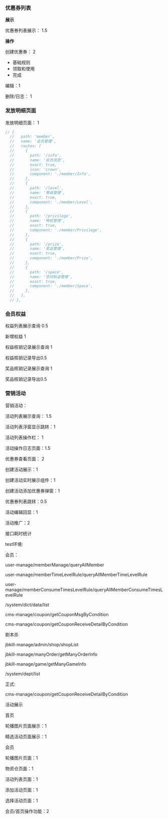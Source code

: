### 优惠券列表

**展示**

优惠券列表展示： 1.5

**操作**

创建优惠券： 2

+ 基础规则
+ 领取和使用
+ 完成

编辑：1

删除/日志： 1



### 发放明细页面	

发放明细页面： 1

```ts
// {
  //   path: 'member',
  //   name: '会员管理',
  //   routes: [
  //     {
  //       path: '/info',
  //       name: '会员信息',
  //       exact: true,
  //       icon: 'crown',
  //       component: './member/Info',
  //     },
  //     {
  //       path: '/level',
  //       name: '等级管理',
  //       exact: true,
  //       component: './member/Level',
  //     },
  //     {
  //       path: '/privilege',
  //       name: '特权管理',
  //       exact: true,
  //       component: './member/Privilege',
  //     },
  //     {
  //       path: '/prize',
  //       name: '奖品管理',
  //       exact: true,
  //       component: './member/Prize',
  //     },
  //     {
  //       path: '/space',
  //       name: '空间轨迹管理',
  //       exact: true,
  //       component: './member/Space',
  //     },
  //   ],
  // },
```



### 会员权益

权益列表展示查询  0.5

新增权益 1

权益核销记录展示查询 1

权益核销记录导出0.5

奖品核销记录展示查询 1

奖品核销记录导出0.5



### 营销活动



营销活动：

活动列表展示查询： 1.5

活动列表浮窗显示跳转：1

活动列表操作栏： 1

活动操作日志页面：1.5

优惠券查看页面： 2

创建活动展示：1

创建活动实时展示组件：1

创建活动添加优惠券弹窗：1

优惠券列表跳转：0.5

活动编辑回显：1

活动推广：2			







接口耗时统计

test环境:

会员：

user-manage/memberManage/queryAllMember

user-manage/memberTimeLevelRule/queryAllMemberTimeLevelRule

user-manage/memberConsumeTimesLevelRule/queryAllMemberConsumeTimesLevelRule

/system/dict/data/list   

cms-manage/coupon/getCouponMsgByCondition

cms-manage/coupon/getCouponReceiveDetailByCondition

剧本杀

jbkill-manage/admin/shop/shopList

jbkill-manage/manyOrder/getManyOrderInfo

jbkill-manage/game/getManyGameInfo

/system/dept/list     



正式:

cms-manage/coupon/getCouponReceiveDetailByCondition  





活动展示

首页

轮播图片页面展示：1

精选活动页面展示：1

会员

轮播图片页面：1

物资仓页面：1

活动列表页面：1

添加活动页面：1

选择活动页面：1

会员/首页操作功能：2





